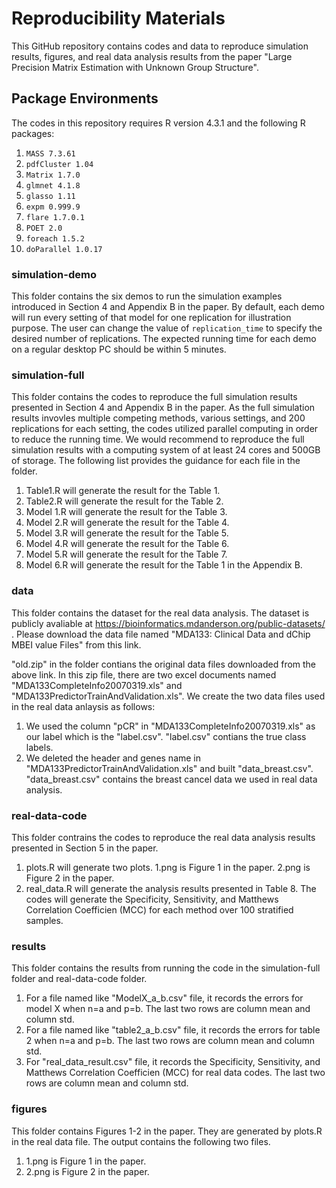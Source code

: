 # Reproducibility Materials

This GitHub repository contains codes and data to reproduce simulation results, figures, and real data analysis results from the paper "Large Precision Matrix Estimation with Unknown Group Structure".



## Package Environments

The codes in this repository requires R version 4.3.1 and the following R packages:

1. ```MASS 7.3.61```
2. ```pdfCluster 1.04```
3. ```Matrix 1.7.0```
4. ```glmnet 4.1.8```
5. ```glasso 1.11```
6. ```expm 0.999.9```
7. ```flare 1.7.0.1```
8. ```POET 2.0```
9. ```foreach 1.5.2```
10. ```doParallel 1.0.17```


### simulation-demo 

This folder contains the six demos to run the simulation examples introduced in Section 4 and Appendix B in the paper. By default, each demo will run every setting of that model for one replication for illustration purpose. The user can change the value of ```replication_time``` to specify the desired number of replications. The expected running time for each demo on a regular desktop PC should be within 5 minutes. 

### simulation-full  

This folder contains the codes to reproduce the full simulation results presented in Section 4 and Appendix B in the paper. As the full simulation results invovles multiple competing methods, various settings, and 200 replications for each setting, the codes utilized  parallel computing in order to reduce the running time. We would recommend to reproduce the full simulation results with a computing system of at least 24 cores and 500GB of storage. The following list provides the guidance for each file in the folder.

1. Table1.R will generate the result for the Table 1.
2. Table2.R will generate the result for the Table 2. 
3. Model 1.R will generate the result for the Table 3. 
4. Model 2.R will generate the result for the Table 4. 
5. Model 3.R will generate the result for the Table 5. 
6. Model 4.R will generate the result for the Table 6. 
7. Model 5.R will generate the result for the Table 7. 
8. Model 6.R will generate the result for the Table 1 in the Appendix B. 

### data

This folder contains the dataset for the real data analysis. The dataset is publicly avaliable at  https://bioinformatics.mdanderson.org/public-datasets/ . Please download the data file named "MDA133: Clinical Data and dChip MBEI value Files" from this link. 

"old.zip" in the folder contians the original data files downloaded from the above link. In this zip file, there are two excel documents named "MDA133CompleteInfo20070319.xls" and "MDA133PredictorTrainAndValidation.xls". We create the two data files used in the real data anlaysis as follows:

1.  We used the column "pCR" in "MDA133CompleteInfo20070319.xls" as our label which is the "label.csv". "label.csv" contians the true class labels.
2.  We deleted the header and genes name in "MDA133PredictorTrainAndValidation.xls" and built "data_breast.csv". "data_breast.csv" contains the breast cancel data we used in real data analysis.


### real-data-code  

This folder contrains the codes to reproduce the real data analysis results presented in Section 5 in the paper. 
1. plots.R will generate two plots. 1.png is Figure 1 in the paper. 2.png is Figure 2 in the paper.
2. real_data.R will generate the analysis results presented in Table 8. The codes will generate the Specificity, Sensitivity, and Matthews Correlation Coefficien (MCC) for each method over 100 stratified
samples.


### results  

This folder contains the results from running the code in the simulation-full folder and real-data-code folder. 

1. For a file named like "ModelX_a_b.csv" file, it records the errors for model X when n=a and p=b. The last two rows are column mean and column std.
2. For a file named like "table2_a_b.csv" file, it records the errors for table 2 when n=a and p=b. The last two rows are column mean and column std.
3. For "real_data_result.csv" file, it records the Specificity, Sensitivity, and Matthews Correlation Coefficien (MCC) for real data codes. The last two rows are column mean and column std.

### figures  

This folder contains Figures 1-2 in the paper. They are generated by plots.R in the real data file. The output contains the following two files.

1. 1.png is Figure 1 in the paper.
2. 2.png is Figure 2 in the paper.

